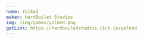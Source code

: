 ```yaml
---
name: Yolked
maker: HardBoiled Studios
img: /img/games/yolked.png
getLink: https://hardboiledstudios.itch.io/yolked
---
```

